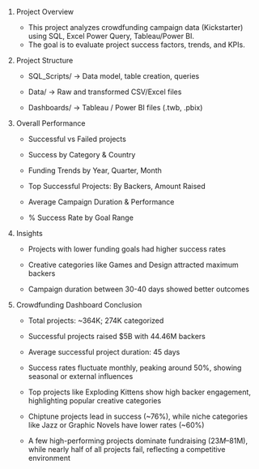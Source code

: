 1. Project Overview

     * This project analyzes crowdfunding campaign data (Kickstarter) using SQL, Excel Power Query, Tableau/Power BI.
     * The goal is to evaluate project success factors, trends, and KPIs.

3. Project Structure

     * SQL_Scripts/ → Data model, table creation, queries

     * Data/ → Raw and transformed CSV/Excel files

     * Dashboards/ → Tableau / Power BI files (.twb, .pbix)

3. Overall Performance

     * Successful vs Failed projects

     * Success by Category & Country

     * Funding Trends by Year, Quarter, Month

     * Top Successful Projects: By Backers, Amount Raised

     * Average Campaign Duration & Performance

     * % Success Rate by Goal Range

4. Insights

     * Projects with lower funding goals had higher success rates

     * Creative categories like Games and Design attracted maximum backers

     * Campaign duration between 30-40 days showed better outcomes

5. Crowdfunding Dashboard Conclusion

     * Total projects: ~364K; 274K categorized

     * Successful projects raised $5B with 44.46M backers

     * Average successful project duration: 45 days

     * Success rates fluctuate monthly, peaking around 50%, showing seasonal or external influences

     * Top projects like Exploding Kittens show high backer engagement, highlighting popular creative categories

     * Chiptune projects lead in success (~76%), while niche categories like Jazz or Graphic Novels have lower rates (~60%)

     * A few high-performing projects dominate fundraising ($23M–$81M), while nearly half of all projects fail, reflecting a competitive environment
